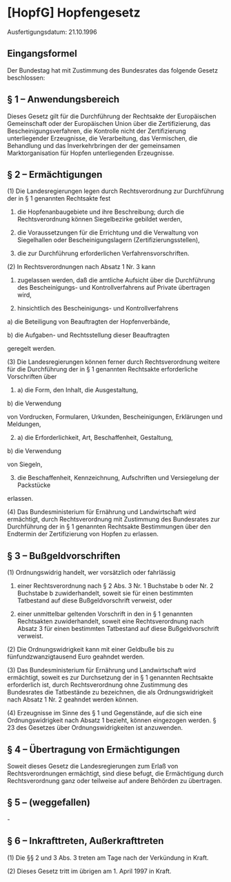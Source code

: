 # [HopfG] Hopfengesetz

Ausfertigungsdatum: 21.10.1996

 

## Eingangsformel

Der Bundestag hat mit Zustimmung des Bundesrates das folgende Gesetz beschlossen:


## § 1 – Anwendungsbereich

Dieses Gesetz gilt für die Durchführung der Rechtsakte der Europäischen Gemeinschaft oder der Europäischen Union über die Zertifizierung, das Bescheinigungsverfahren, die Kontrolle nicht der Zertifizierung unterliegender Erzeugnisse, die Verarbeitung, das Vermischen, die Behandlung und das Inverkehrbringen der der gemeinsamen Marktorganisation für Hopfen unterliegenden Erzeugnisse.


## § 2 – Ermächtigungen

(1) Die Landesregierungen legen durch Rechtsverordnung zur Durchführung der in § 1 genannten Rechtsakte fest

1. die Hopfenanbaugebiete und ihre Beschreibung; durch die Rechtsverordnung können Siegelbezirke gebildet werden,

2. die Voraussetzungen für die Errichtung und die Verwaltung von Siegelhallen oder Bescheinigungslagern (Zertifizierungsstellen),

3. die zur Durchführung erforderlichen Verfahrensvorschriften.

(2) In Rechtsverordnungen nach Absatz 1 Nr. 3 kann

1. zugelassen werden, daß die amtliche Aufsicht über die Durchführung des Bescheinigungs- und Kontrollverfahrens auf Private übertragen wird,

2. hinsichtlich des Bescheinigungs- und Kontrollverfahrens

a) die Beteiligung von Beauftragten der Hopfenverbände,

b) die Aufgaben- und Rechtsstellung dieser Beauftragten

geregelt werden.

(3) Die Landesregierungen können ferner durch Rechtsverordnung weitere für die Durchführung der in § 1 genannten Rechtsakte erforderliche Vorschriften über

1. a) die Form, den Inhalt, die Ausgestaltung,

b) die Verwendung

von Vordrucken, Formularen, Urkunden, Bescheinigungen, Erklärungen und Meldungen,

2. a) die Erforderlichkeit, Art, Beschaffenheit, Gestaltung,

b) die Verwendung

von Siegeln,

3. die Beschaffenheit, Kennzeichnung, Aufschriften und Versiegelung der Packstücke

erlassen.

(4) Das Bundesministerium für Ernährung und Landwirtschaft wird ermächtigt, durch Rechtsverordnung mit Zustimmung des Bundesrates zur Durchführung der in § 1 genannten Rechtsakte Bestimmungen über den Endtermin der Zertifizierung von Hopfen zu erlassen.


## § 3 – Bußgeldvorschriften

(1) Ordnungswidrig handelt, wer vorsätzlich oder fahrlässig

1. einer Rechtsverordnung nach § 2 Abs. 3 Nr. 1 Buchstabe b oder Nr. 2 Buchstabe b zuwiderhandelt, soweit sie für einen bestimmten Tatbestand auf diese Bußgeldvorschrift verweist, oder

2. einer unmittelbar geltenden Vorschrift in den in § 1 genannten Rechtsakten zuwiderhandelt, soweit eine Rechtsverordnung nach Absatz 3 für einen bestimmten Tatbestand auf diese Bußgeldvorschrift verweist.

(2) Die Ordnungswidrigkeit kann mit einer Geldbuße bis zu fünfundzwanzigtausend Euro geahndet werden.

(3) Das Bundesministerium für Ernährung und Landwirtschaft wird ermächtigt, soweit es zur Durchsetzung der in § 1 genannten Rechtsakte erforderlich ist, durch Rechtsverordnung ohne Zustimmung des Bundesrates die Tatbestände zu bezeichnen, die als Ordnungswidrigkeit nach Absatz 1 Nr. 2 geahndet werden können.

(4) Erzeugnisse im Sinne des § 1 und Gegenstände, auf die sich eine Ordnungswidrigkeit nach Absatz 1 bezieht, können eingezogen werden. § 23 des Gesetzes über Ordnungswidrigkeiten ist anzuwenden.


## § 4 – Übertragung von Ermächtigungen

Soweit dieses Gesetz die Landesregierungen zum Erlaß von Rechtsverordnungen ermächtigt, sind diese befugt, die Ermächtigung durch Rechtsverordnung ganz oder teilweise auf andere Behörden zu übertragen.


## § 5 – (weggefallen)

\-


## § 6 – Inkrafttreten, Außerkrafttreten

(1) Die §§ 2 und 3 Abs. 3 treten am Tage nach der Verkündung in Kraft.

(2) Dieses Gesetz tritt im übrigen am 1. April 1997 in Kraft.
